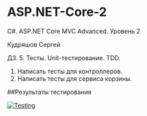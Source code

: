 # ASP.NET-Core-2
C#. ASP.NET Core MVC Advanced. Уровень 2

Кудряшов Сергей

ДЗ. 5. Тесты. Unit-тестирование. TDD.
1. Написать тесты для контроллеров.
2. Написать тесты для сервиса корзины.

##Результаты тестирования

[![Testing](https://github.com/kusn/ASP.NET-Core-2/actions/workflows/Testing.yml/badge.svg)](https://github.com/kusn/ASP.NET-Core-2/actions/workflows/Testing.yml)
